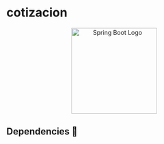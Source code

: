 # cotizacion
<p align="center">
    <img src="https://www.armadilloamarillo.com/wp-content/uploads/spring-boot-ok.png" width="200" alt="Spring Boot Logo" />
</p>


## Dependencies 🔧
